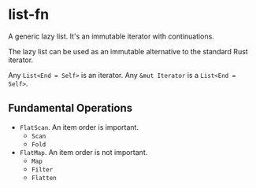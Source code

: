 # list-fn

A generic lazy list. It's an immutable iterator with continuations.

The lazy list can be used as an immutable alternative to the standard Rust iterator.

Any `List<End = Self>` is an iterator. Any `&mut Iterator` is a `List<End = Self>`.

## Fundamental Operations

- `FlatScan`. An item order is important.
  - `Scan`
  - `Fold`
- `FlatMap`. An item order is not important.
  - `Map`
  - `Filter`
  - `Flatten` 
